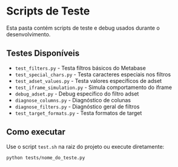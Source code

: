 # Scripts de Teste

Esta pasta contém scripts de teste e debug usados durante o desenvolvimento.

## Testes Disponíveis

- `test_filters.py` - Testa filtros básicos do Metabase
- `test_special_chars.py` - Testa caracteres especiais nos filtros
- `test_adset_values.py` - Testa valores específicos de adset
- `test_iframe_simulation.py` - Simula comportamento do iframe
- `debug_adset.py` - Debug específico do filtro adset
- `diagnose_columns.py` - Diagnóstico de colunas
- `diagnose_filters.py` - Diagnóstico geral de filtros
- `test_target_formats.py` - Testa formatos de target

## Como executar

Use o script `test.sh` na raiz do projeto ou execute diretamente:

```bash
python tests/nome_do_teste.py
```

